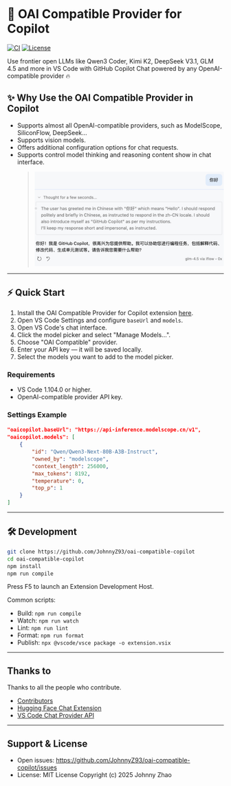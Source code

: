 # 🤗 OAI Compatible Provider for Copilot

[![CI](https://github.com/JohnnyZ93/oai-compatible-copilot/actions/workflows/release.yml/badge.svg)](https://github.com/JohnnyZ93/oai-compatible-copilot/actions)
[![License](https://img.shields.io/github/license/JohnnyZ93/oai-compatible-copilot?color=orange&label=License)](https://github.com/JohnnyZ93/oai-compatible-copilot/blob/main/LICENSE)

Use frontier open LLMs like Qwen3 Coder, Kimi K2, DeepSeek V3.1, GLM 4.5 and more in VS Code with GitHub Copilot Chat powered by any OpenAI-compatible provider 🔥

## ✨ Why Use the OAI Compatible Provider in Copilot
- Supports almost all OpenAI-compatible providers, such as ModelScope, SiliconFlow, DeepSeek...
- Supports vision models.
- Offers additional configuration options for chat requests.
- Supports control model thinking and reasoning content show in chat interface.
  > ![thinkingPartDemo](./assets/thinkingPartDemo.png)

---

## ⚡ Quick Start
1. Install the OAI Compatible Provider for Copilot extension [here](https://marketplace.visualstudio.com/items?itemName=johnny-zhao.oai-compatible-copilot).
2. Open VS Code Settings and configure `baseUrl` and `models`.
3. Open VS Code's chat interface.
4. Click the model picker and select "Manage Models...".
5. Choose "OAI Compatible" provider.
6. Enter your API key — it will be saved locally.
7. Select the models you want to add to the model picker.

### Requirements
- VS Code 1.104.0 or higher.
- OpenAI-compatible provider API key.

### Settings Example

```json
"oaicopilot.baseUrl": "https://api-inference.modelscope.cn/v1",
"oaicopilot.models": [
    {
        "id": "Qwen/Qwen3-Next-80B-A3B-Instruct",
        "owned_by": "modelscope",
        "context_length": 256000,
        "max_tokens": 8192,
        "temperature": 0,
        "top_p": 1
    }
]
```

---

## 🛠️ Development
```bash
git clone https://github.com/JohnnyZ93/oai-compatible-copilot
cd oai-compatible-copilot
npm install
npm run compile
```
Press F5 to launch an Extension Development Host.

Common scripts:
- Build: `npm run compile`
- Watch: `npm run watch`
- Lint: `npm run lint`
- Format: `npm run format`
- Publish: `npx @vscode/vsce package -o extension.vsix`

---

## Thanks to

Thanks to all the people who contribute.

- [Contributors](https://github.com/JohnnyZ93/oai-compatible-copilot/graphs/contributors)
- [Hugging Face Chat Extension](https://github.com/huggingface/huggingface-vscode-chat)
- [VS Code Chat Provider API](https://code.visualstudio.com/api/extension-guides/ai/language-model-chat-provider)

---

## Support & License
- Open issues: https://github.com/JohnnyZ93/oai-compatible-copilot/issues
- License: MIT License Copyright (c) 2025 Johnny Zhao
